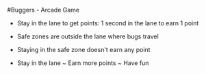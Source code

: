 #Buggers - Arcade Game

- Stay in the lane to get points: 1 second in the lane to earn 1 point
- Safe zones are outside the lane where bugs travel
- Staying in the safe zone doesn't earn any point

- Stay in the lane ~ Earn more points ~ Have fun
